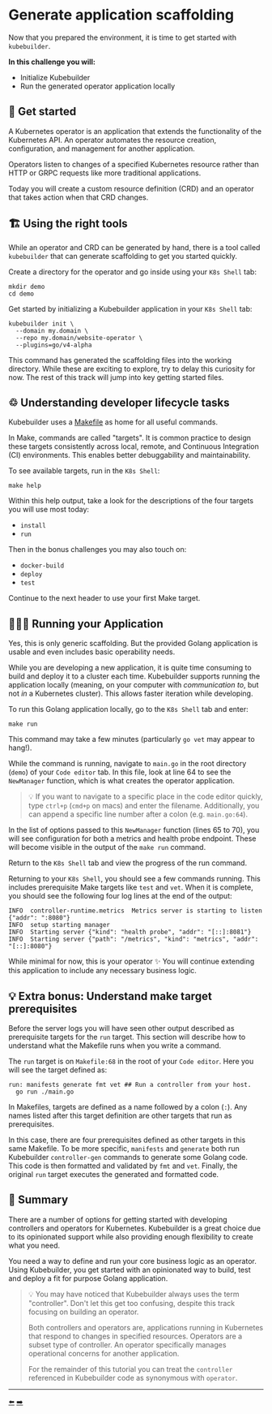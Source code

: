 # Generate application scaffolding

Now that you prepared the environment, it is time to get started with `kubebuilder`.

**In this challenge you will:**

* Initialize Kubebuilder
* Run the generated operator application locally

## 🚀 Get started

A Kubernetes operator is an application that extends the functionality of the Kubernetes API. An operator automates the resource creation, configuration, and management for another application.

Operators listen to changes of a specified Kubernetes resource rather than HTTP or GRPC requests like more traditional applications.

Today you will create a custom resource definition (CRD) and an operator that takes action when that CRD changes.

## 🏗 Using the right tools

While an operator and CRD can be generated by hand, there is a tool called `kubebuilder` that can generate scaffolding to get you started quickly.

Create a directory for the operator and go inside using your `K8s Shell` tab:

```
mkdir demo
cd demo
```

Get started by initializing a Kubebuilder application in your `K8s Shell` tab:

```
kubebuilder init \
  --domain my.domain \
  --repo my.domain/website-operator \
  --plugins=go/v4-alpha
```

This command has generated the scaffolding files into the working directory. While these are exciting to explore, try to delay this curiosity for now. The rest of this track will jump into key getting started files.

## ♲ Understanding developer lifecycle tasks

Kubebuilder uses a [Makefile](https://www.gnu.org/software/make/manual/html_node/Introduction.html) as home for all useful commands.

In Make, commands are called "targets". It is common practice to design these targets consistently across local, remote, and Continuous Integration (CI) environments. This enables better debuggability and maintainability.

To see available targets, run in the `K8s Shell`:

```
make help
```

Within this help output, take a look for the descriptions of the four targets you will use most today:

* `install`
* `run`

Then in the bonus challenges you may also touch on:

* `docker-build`
* `deploy`
* `test`

Continue to the next header to use your first Make target.

## 👩🏾‍💻 Running your Application

Yes, this is only generic scaffolding. But the provided Golang application is usable and even includes basic operability needs.

While you are developing a new application, it is quite time consuming to build and deploy it to a cluster each time. Kubebuilder supports running the application locally (meaning, on your computer with *communication to*, but not *in* a Kubernetes cluster). This allows faster iteration while developing.

To run this Golang application locally, go to the `K8s Shell` tab and enter:

```
make run
```

This command may take a few minutes (particularly `go vet` may appear to hang!).

While the command is running, navigate to `main.go` in the root directory (`demo`) of your `Code editor` tab. In this file, look at line 64 to see the `NewManager` function, which is what creates the operator application.

> 💡 If you want to navigate to a specific place in the code editor quickly, type `ctrl+p` (`cmd+p` on macs) and enter the filename. Additionally, you can append a specific line number after a colon (e.g. `main.go:64`).

In the list of options passed to this `NewManager` function (lines 65 to 70), you will see configuration for both a metrics and health probe endpoint. These will become visible in the output of the `make run` command.

Return to the `K8s Shell` tab and view the progress of the run command.

Returning to your `K8s Shell`, you should see a few commands running. This includes prerequisite Make targets like `test` and `vet`. When it is complete, you should see the following four log lines at the end of the output:

```
INFO  controller-runtime.metrics  Metrics server is starting to listen  {"addr": ":8080"}
INFO  setup starting manager
INFO  Starting server {"kind": "health probe", "addr": "[::]:8081"}
INFO  Starting server {"path": "/metrics", "kind": "metrics", "addr": "[::]:8080"}
```

While minimal for now, this is your operator ✨ You will continue extending this application to include any necessary business logic.

## 💡 Extra bonus: Understand make target prerequisites

Before the server logs you will have seen other output described as prerequisite targets for the `run` target. This section will describe how to understand what the Makefile runs when you write a command.

The `run` target is on `Makefile:68` in the root of your `Code editor`. Here you will see the target defined as:

```
run: manifests generate fmt vet ## Run a controller from your host.
  go run ./main.go
```

In Makefiles, targets are defined as a name followed by a colon (`:`). Any names listed after this target definition are other targets that run as prerequisites.

In this case, there are four prerequisites defined as other targets in this same Makefile. To be more specific, `manifests` and `generate` both run Kubebuilder `controller-gen` commands to generate some Golang code. This code is then formatted and validated by `fmt` and `vet`. Finally, the original `run` target executes the generated and formatted code.

## 📕 Summary

There are a number of options for getting started with developing controllers and operators for Kubernetes. Kubebuilder is a great choice due to its opinionated support while also providing enough flexibility to create what you need.

You need a way to define and run your core business logic as an operator. Using Kubebuilder, you get started with an opinionated way to build, test and deploy a fit for purpose Golang application.

> 💡 You may have noticed that Kubebuilder always uses the term "controller". Don't let this get too confusing, despite this track focusing on building an operator.
>
> Both controllers and operators are, applications running in Kubernetes that respond to changes in specified resources. Operators are a subset type of controller. An operator specifically manages operational concerns for another application.
>
> For the remainder of this tutorial you can treat the `controller` referenced in Kubebuilder code as synonymous with `operator`.

<hr>
<a href="../01-setup-environment/">⬅️</a>
<a href="../03-generate-a-new-operator-and-custom-resource/">➡️</a>
